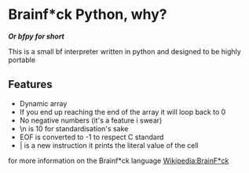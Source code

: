 # Brainf*ck Python, **why?**
***Or bfpy for short***

This is a small bf interpreter written in python and designed to be highly portable

## Features
- Dynamic array
- If you end up reaching the end of the array it will loop back to 0
- No negative numbers (it's a feature i swear)
- \n is 10 for standardisation's sake
- EOF is converted to -1 to respect C standard
- | is a new instruction it prints the literal value of the cell

for more information on the Brainf*ck language
[Wikipedia:BrainF*ck](https://en.wikipedia.org/wiki/Brainfuck)
